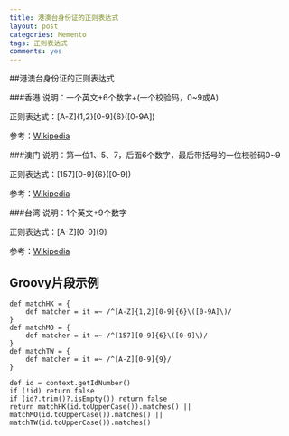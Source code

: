 ```yaml
---
title: 港澳台身份证的正则表达式
layout: post
categories: Memento
tags: 正则表达式
comments: yes
---
```


##港澳台身份证的正则表达式

###香港
说明：一个英文+6个数字+(一个校验码，0~9或A)

正则表达式：[A-Z]{1,2}[0-9]{6}\([0-9A]\)

参考：[Wikipedia](https://zh.wikipedia.org/wiki/%E9%A6%99%E6%B8%AF%E8%BA%AB%E4%BB%BD%E8%AD%89#.E8.BA.AB.E4.BB.BD.E8.AD.89.E8.99.9F.E7.A2.BC)

###澳门
说明：第一位1、5、7，后面6个数字，最后带括号的一位校验码0~9

正则表达式：[157][0-9]{6}\([0-9]\)

参考：[Wikipedia](https://zh.wikipedia.org/wiki/%E6%BE%B3%E9%96%80%E5%B1%85%E6%B0%91%E8%BA%AB%E4%BB%BD%E8%AD%89#.E8.BA.AB.E4.BB.BD.E8.AD.89.E8.99.9F.E7.A2.BC)

###台湾
说明：1个英文+9个数字

正则表达式：[A-Z][0-9]{9}

参考：[Wikipedia](https://zh.wikipedia.org/wiki/%E4%B8%AD%E8%8F%AF%E6%B0%91%E5%9C%8B%E5%9C%8B%E6%B0%91%E8%BA%AB%E5%88%86%E8%AD%89#.E7.B7.A8.E8.99.9F.E8.A6.8F.E5.89.87)

    
<h2>Groovy片段示例</h2>


    def matchHK = {
        def matcher = it =~ /^[A-Z]{1,2}[0-9]{6}\([0-9A]\)/
    }
    def matchMO = {
        def matcher = it =~ /^[157][0-9]{6}\([0-9]\)/
    }
    def matchTW = {
        def matcher = it =~ /^[A-Z][0-9]{9}/
    }

    def id = context.getIdNumber()
    if (!id) return false
    if (id?.trim()?.isEmpty()) return false
    return matchHK(id.toUpperCase()).matches() || matchMO(id.toUpperCase()).matches() || matchTW(id.toUpperCase()).matches()




